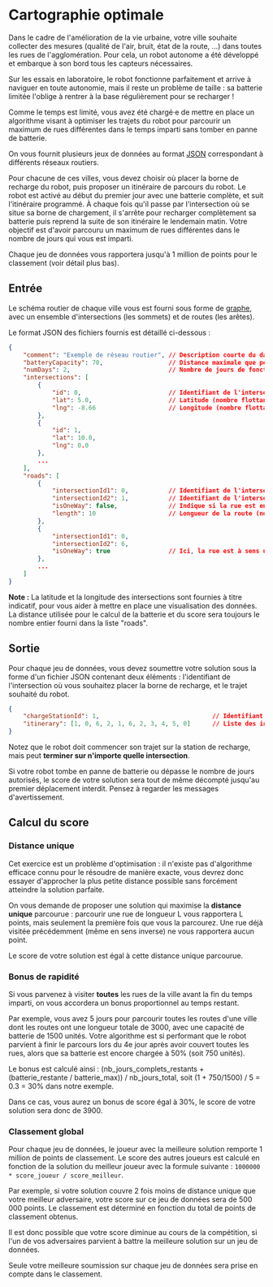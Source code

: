 # Cartographie optimale

Dans le cadre de l'amélioration de la vie urbaine, votre ville souhaite collecter des mesures (qualité de l'air, bruit, état de la route, ...) dans toutes les rues de l'agglomération. Pour cela, un robot autonome a été développé et embarque à son bord tous les capteurs nécessaires.

Sur les essais en laboratoire, le robot fonctionne parfaitement et arrive à naviguer en toute autonomie, mais il reste un problème de taille : sa batterie limitée l'oblige à rentrer à la base régulièrement pour se recharger !

Comme le temps est limité, vous avez été chargé·e de mettre en place un algorithme visant à optimiser les trajets du robot pour parcourir un maximum de rues différentes dans le temps imparti sans tomber en panne de batterie.

On vous fournit plusieurs jeux de données au format [JSON](https://fr.wikipedia.org/wiki/JavaScript_Object_Notation) correspondant à différents réseaux routiers.

Pour chacune de ces villes, vous devez choisir où placer la borne de recharge du robot, puis proposer un itinéraire de parcours du robot. Le robot est activé au début du premier jour avec une batterie complète, et suit l'itinéraire programmé. À chaque fois qu'il passe par l'intersection où se situe sa borne de chargement, il s'arrête pour recharger complètement sa batterie puis reprend la suite de son itinéraire le lendemain matin. Votre objectif est d'avoir parcouru un maximum de rues différentes dans le nombre de jours qui vous est imparti.

Chaque jeu de données vous rapportera jusqu'à 1 million de points pour le classement (voir détail plus bas).

## Entrée

Le schéma routier de chaque ville vous est fourni sous forme de [graphe](https://fr.wikipedia.org/wiki/Th%C3%A9orie_des_graphes), avec un ensemble d'intersections (les sommets) et de routes (les arêtes).

Le format JSON des fichiers fournis est détaillé ci-dessous :

```json
{
    "comment": "Exemple de réseau routier", // Description courte du dataset
    "batteryCapacity": 70,                  // Distance maximale que peut parcourir le robot entre deux recharges
    "numDays": 2,                           // Nombre de jours de fonctionnement du robot
    "intersections": [
        {
            "id": 0,                        // Identifiant de l'intersection (nombre entier)
            "lat": 5.0,                     // Latitude (nombre flottant)
            "lng": -8.66                    // Longitude (nombre flottant)
        },
        {
            "id": 1,
            "lat": 10.0,
            "lng": 0.0
        },
        ...
    ],
    "roads": [
        {
            "intersectionId1": 0,           // Identifiant de l'intersection à une extrémité de la route
            "intersectionId2": 1,           // Identifiant de l'intersection à l'autre extrémité de la route
            "isOneWay": false,              // Indique si la rue est en sens unique : ici, on peut la parcourir dans les deux sens.
            "length": 10                    // Longueur de la route (nombre entier)
        },
        {
            "intersectionId1": 0,
            "intersectionId2": 6,
            "isOneWay": true                // Ici, la rue est à sens unique : on peut uniquement la parcourir dans le sens intersectionId1 vers intersectionId2 (0->6).
        },
        ...
    ]
}
```

**Note :** La latitude et la longitude des intersections sont fournies à titre indicatif, pour vous aider à mettre en place une visualisation des données. La distance utilisée pour le calcul de la batterie et du score sera toujours le nombre entier fourni dans la liste "roads".

## Sortie

Pour chaque jeu de données, vous devez soumettre votre solution sous la forme d'un fichier JSON contenant deux éléments : l'identifiant de l'intersection où vous souhaitez placer la borne de recharge, et le trajet souhaité du robot.

```json
{
    "chargeStationId": 1,                               // Identifiant de l'intersection où vous placerez la station de chargement
    "itinerary": [1, 0, 6, 2, 1, 6, 2, 3, 4, 5, 0]      // Liste des intersections sur le trajet du robot
}
```

Notez que le robot doit commencer son trajet sur la station de recharge, mais peut **terminer sur n'importe quelle intersection**.

Si votre robot tombe en panne de batterie ou dépasse le nombre de jours autorisés, le score de votre solution sera tout de même décompté jusqu'au premier déplacement interdit. Pensez à regarder les messages d'avertissement.

## Calcul du score

### Distance unique

Cet exercice est un problème d'optimisation : il n'existe pas d'algorithme efficace connu pour le résoudre de manière exacte, vous devrez donc essayer d'approcher la plus petite distance possible sans forcément atteindre la solution parfaite.

On vous demande de proposer une solution qui maximise la **distance unique** parcourue : parcourir une rue de longueur L vous rapportera L points, mais seulement la première fois que vous la parcourez. Une rue déjà visitée précédemment (même en sens inverse) ne vous rapportera aucun point.

Le score de votre solution est égal à cette distance unique parcourue.

### Bonus de rapidité

Si vous parvenez à visiter **toutes** les rues de la ville avant la fin du temps imparti, on vous accordera un bonus proportionnel au temps restant.

Par exemple, vous avez 5 jours pour parcourir toutes les routes d'une ville dont les routes ont une longueur totale de 3000, avec une capacité de batterie de 1500 unités. Votre algorithme est si performant que le robot parvient à finir le parcours lors du 4e jour après avoir couvert toutes les rues, alors que sa batterie est encore chargée à 50% (soit 750 unités).

Le bonus est calculé ainsi : (nb_jours_complets_restants + (batterie_restante / batterie_max)) / nb_jours_total, soit (1 + 750/1500) / 5 = 0.3 = 30% dans notre exemple.

Dans ce cas, vous aurez un bonus de score égal à 30%, le score de votre solution sera donc de 3900.

### Classement global

Pour chaque jeu de données, le joueur avec la meilleure solution remporte 1 million de points de classement. Le score des autres joueurs est calculé en fonction de la solution du meilleur joueur avec la formule suivante : `1000000 * score_joueur / score_meilleur`.

Par exemple, si votre solution couvre 2 fois moins de distance unique que votre meilleur adversaire, votre score sur ce jeu de données sera de 500 000 points. Le classement est déterminé en fonction du total de points de classement obtenus.

Il est donc possible que votre score diminue au cours de la compétition, si l'un de vos adversaires parvient à battre la meilleure solution sur un jeu de données.

Seule votre meilleure soumission sur chaque jeu de données sera prise en compte dans le classement.
